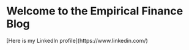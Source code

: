 <html>
<body>
<h1>Welcome to the Empirical Finance Blog</h1>
<p>[Here is my LinkedIn profile](https://www.linkedin.com/)</p>
</body>
</html>
